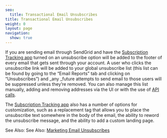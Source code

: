 ```yaml
---
seo:
  title: Transactional Email Unsubscribes
title: Transactional Email Unsubscribes
weight: 0
layout: page
navigation:
  show: true
---
```


If you are sending email through SendGrid and have the [Subscription Tracking app]({{root_url}}/Apps/subscription_tracking.html) turned on an unsubscribe option will be added to the footer of every email that gets sent through your account. A user who clicks the unsubscribe link will be added to your global unsubscribe list (this list can be found by going to the “Email Reports” tab and clicking on “Unsubscribes”) and _any _future attempts to send email to those users will be suppressed unless they’re removed. You can also manage this list manually, adding and removing addresses via the UI or with the use of [API calls]({{root_url}}/API_Reference/Web_API/unsubscribes.html).

The [Subscription Tracking app]({{root_url}}/Apps/subscription_tracking.html) also has a number of options for customization, such as a replacement tag that allows you to place the unsubscribe text somewhere in the body of the email, the ability to reword the unsubscribe message, and the ability to add a custom landing page.

See Also: See Also: [Marketing Email Unsubscribes]({{root_url}}/Marketing_Emails/unsubscribes.html)


